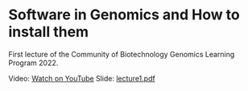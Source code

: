 # Software in Genomics and How to install them

First lecture of the Community of Biotechnology Genomics Learning Program 2022.

Video: [Watch on YouTube](https://youtu.be/_5D_lxRFe7w)
Slide: [lecture1.pdf](https://github.com/nahid18/cobgenomics-workshop-2022/blob/master/lecture-1/lecture1.pdf)